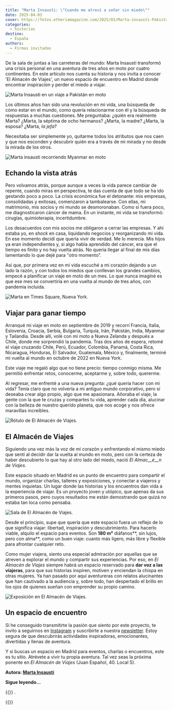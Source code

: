 ```yaml
---
title: "Marta Insausti: \"Cuando me atreví a soñar sin miedo\""
date: 2025-04-03
cover: https://fotos.etheriamagazine.com/2025/03/Marta-insausti-Pakistan.jpeg
categories: 
  - historias
destino: 
  - España
authors: 
  - Firmas invitadas
---
```


De la sala de juntas a las carreteras del mundo: Marta Insausti transformó una crisis 
personal en una aventura de tres años en moto por cuatro continentes. En este artículo 
nos cuenta su historia y nos invita a conocer 'El Almacén de Viajes', un nuevo espacio 
de encuentro en Madrid donde encontrar inspiración y perder el miedo a viajar. 

![Marta Insausti en un viaje a Pakistán en moto](https://fotos.etheriamagazine.com/2025/03/Marta-insausti-Pakistan.jpeg "Marta Insausti en un viaje a Pakistán.")

Los últimos años han sido una revolución en mi vida, una búsqueda de cómo estar en el 
mundo, como quería relacionarme con él y la búsqueda de respuestas a muchas cuestiones. 
Me preguntaba: ¿quién era realmente Marta? ¿Marta, la séptima de ocho hermanos? ¿Marta, 
la madre? ¿Marta, la esposa? ¿Marta, _la jefa_? 

Necesitaba ser simplemente yo, quitarme todos los atributos que nos caen y que nos 
esconden y descubrir quién era a través de mi mirada y no desde la mirada de los otros. 

![Marta insausti recorriendo Myanmar en moto](https://fotos.etheriamagazine.com/2025/04/marta-insausti-Myanmar.jpeg "Recorriendo Myanmar en moto.")

## Echando la vista atrás

Pero volvamos atrás, porque aunque a veces la vida parece cambiar de repente, cuando 
miras en perspectiva, te das cuenta de que todo se ha ido gestando poco a poco. La 
crisis económica fue el detonante: mis empresas, consolidadas y exitosas, comenzaron a 
tambalearse. Con ellas, mi matrimonio, mis socios y mi mundo se desmoronaban. Como si 
fuera poco, me diagnosticaron cáncer de mama. En un instante, mi vida se transformó: 
cirugías, quimioterapia, incertidumbre. 

Los desacuerdos con mis socios me obligaron a cerrar las empresas. Y ahí estaba yo, en 
_shock_ en casa, liquidando negocios y reorganizando mi vida. En ese momento decidí que 
quería vivir de verdad. Me lo merecía. Mis hijos ya eran independientes y, si algo había 
aprendido del cáncer, era que el tiempo es finito y no hay vuelta atrás. No quería 
llegar al final de mis días lamentando lo que dejé para "otro momento”. 

Así que, por primera vez en mi vida escuché a mi corazón dejando a un lado la razón, y 
con todos los miedos que conllevan los grandes cambios, empecé a planificar un viaje en 
moto de un mes. Lo que nunca imaginé es que ese mes se convertiría en una vuelta al 
mundo de tres años, con pandemia incluida. 

![Marta en Times Square, Nueva York.](https://fotos.etheriamagazine.com/2025/03/marta-insausti-nY-times-square.jpg "Marta Insausti en Times Square, Nueva York.")

## Viajar para ganar tiempo

Arranqué mi viaje en moto en septiembre de 2019 y recorrí Francia, Italia, Eslovenia, 
Croacia, Serbia, Bulgaria, Turquía, Irán, Pakistán, India, Myanmar y Tailandia. Desde 
allí, volé con mi moto a Nueva Zelanda y después a Chile, donde me sorprendió la 
pandemia. Tras dos años de espera, retomé el viaje cruzando Chile, Perú, Ecuador, 
Colombia, Panamá, Costa Rica, Nicaragua, Honduras, El Salvador, Guatemala, México y, 
finalmente, terminé mi vuelta al mundo en octubre de 2022 en Nueva York. 

Este viaje me regaló algo que no tiene precio: tiempo conmigo misma. Me permitió 
enfrentar retos, conocerme, aceptarme y, sobre todo, quererme. 

Al regresar, me enfrenté a una nueva pregunta: ¿qué quería hacer con mi vida? Tenía 
claro que no volvería a mi antiguo mundo corporativo, pero sí deseaba crear algo propio, 
algo que me apasionara. Añoraba el viaje, la gente con la que te cruzas y compartes tu 
vida, aprender cada día, alucinar con la belleza de nuestro querido planeta, que nos 
acoge y nos ofrece maravillas increíbles. 

![Rótulo de El Almacén de Viajes.](https://fotos.etheriamagazine.com/2025/03/El-Almacen-viajes.jpg "Rótulo de El Almacén de Viajes.")

## El Almacén de Viajes

Siguiendo una vez más la voz de mi corazón y enfrentando el mismo miedo que sentí al 
decidir dar la vuelta al mundo en moto, pero con la certeza de haber descubierto lo que 
hay al otro lado del miedo, nació _El Almac__é__n de Viajes_. 

Este espacio situado en Madrid es un punto de encuentro para compartir el mundo, 
organizar charlas, talleres y exposiciones, y conectar a viajeros y mentes inquietas. Un 
lugar donde las historias y los encuentros dan vida a la experiencia de viajar. Es un 
proyecto joven y utópico, que apenas da sus primeros pasos, pero cuyos resultados me 
están demostrando que quizá no estaba tan loca como pensaba. 

![Sala de El Almacén de Viajes.](https://fotos.etheriamagazine.com/2025/03/encuentro-almacen-viajes.jpg "El Almacén de Viajes es un espacio de encuentro en Madrid.")

Desde el principio, supe que quería que este espacio fuera un reflejo de lo que 
significa viajar: libertad, inspiración y descubrimiento. Para hacerlo viable, alquilo 
el espacio para eventos. Son **180 m²** diáfanos**, sin lujos, pero con alma**, como un 
buen viaje: cuanto más ligero, más libre y flexible para afrontar cualquier reto. 

Como mujer viajera, siento una especial admiración por aquellas que se atreven a 
explorar el mundo y compartir sus experiencias. Por eso, en _El Almacén de Viajes_ 
siempre habrá un espacio reservado para **dar voz a las viajeras**, para que sus 
historias inspiren, motiven y enciendan la chispa en otras mujeres. Ya han pasado por 
aquí aventureras con relatos alucinantes que han cautivado a la audiencia y, sobre todo, 
han despertado el brillo en los ojos de quienes sueñan con emprender su propio camino. 

![Exposición en El Almacén de Viajes.](https://fotos.etheriamagazine.com/2025/03/Exposicion-almacen-viajes.jpg "Exposición en El Almacén de Viajes.")

## Un espacio de encuentro

Si he conseguido transmitirte la pasión que siento por este proyecto, te invito a 
seguirnos en [Instagram](https://www.instagram.com/elalmacendeviajes) y suscribirte a 
nuestra [newsletter](https://elalmacendeviajes.com/). Estoy segura de que descubrirás 
actividades inspiradoras, emocionantes, divertidas y llenas de aventura. 

Y si buscas un espacio en Madrid para eventos, charlas o encuentros, este es tu sitio. 
Atrévete a vivir tu propia aventura. Tal vez seas la próxima ponente en _El Almacén de 
Viajes_ (Juan Español, 40. Local 5). 

**Autora: [Marta Insausti](https://www.instagram.com/lamotera/)** 





**Sigue leyendo...** 

{{<reflink path=posts/2025/01/viajar-sola-a-taiwan-consejos-sania-jelic >}} . 

{{<reflink path=posts/2024/10/20-consejos-para-viajar-como-una-jefaza-empoderada-y-duena-de-tus-aventuras >}}
 

